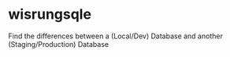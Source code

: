 # wisrungsqle
Find the differences between a (Local/Dev) Database and another (Staging/Production) Database
